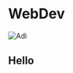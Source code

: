 # WebDev

![Adi](https://1.bp.blogspot.com/-5PPaiL2LPkg/T2ptC3LNaNI/AAAAAAAAAI0/Pus-KUU6v-g/s1600/gd26_x.png)

## Hello
